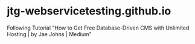 # jtg-webservicetesting.github.io
Following Tutorial "How to Get Free Database-Driven CMS with Unlimited Hosting | by Jae Johns | Medium"
